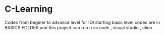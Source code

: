 # C-Learning
Codes from beginer to advance level for IOI
starting basic level codes are in BASICS FOLDER and this project can run n vs code , visual studio , clion
